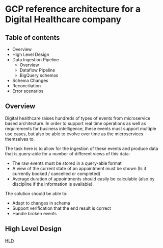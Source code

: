 # GCP reference architecture for a Digital Healthcare company

## Table of contents
- Overview
- High Level Design		
- Data Ingestion Pipeline			
  - Overview
  - Dataflow Pipeline
  - BigQuery schemas
- Schema Changes
- Reconciliation		
- Error scenarios	

## Overview 
Digital healthcare raises hundreds of types of events from microservice based architecture. In order to support real time operations as well as requirements for business intelligence, these events must support multiple use cases, but also be able to evolve over time as the microservices themselves to.

The task here is to allow for the ingestion of these events and produce data that is query-able for a number of different views of this data:
- The raw events must be stored in a query-able format
- A view of the current state of an appointment must be shown (Is it currently booked / cancelled or completed) 
- Average duration of appointments should easily be calculable (also by discipline if the information is available).

The solution should be able to:
- Adapt to changes in schema
- Support verification that the end result is correct
- Handle broken events

## High Level Design
[HLD](images/digitalhealth.png)
